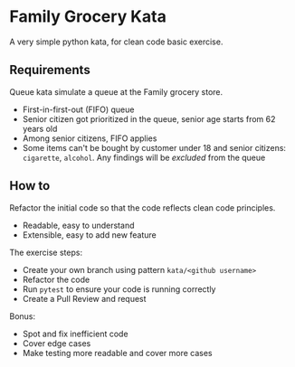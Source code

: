 # Family Grocery Kata
A very simple python kata, for clean code basic exercise.

## Requirements
Queue kata simulate a queue at the Family grocery store.
* First-in-first-out (FIFO) queue
* Senior citizen got prioritized in the queue, senior age starts from 62 years old
* Among senior citizens, FIFO applies
* Some items can't be bought by customer under 18 and senior citizens: `cigarette`, `alcohol`. Any findings will be *excluded* from the queue

## How to
Refactor the initial code so that the code reflects clean code principles.
* Readable, easy to understand
* Extensible, easy to add new feature

The exercise steps:
* Create your own branch using pattern `kata/<github username>`
* Refactor the code
* Run `pytest` to ensure your code is running correctly
* Create a Pull Review and request

Bonus:
* Spot and fix inefficient code
* Cover edge cases
* Make testing more readable and cover more cases
